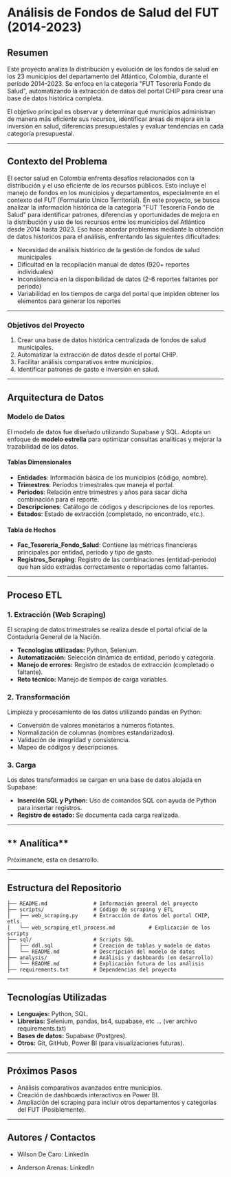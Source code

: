 # **Análisis de Fondos de Salud del FUT (2014-2023)**

## **Resumen**
Este proyecto analiza la distribución y evolución de los fondos de salud en los 23 municipios del departamento del Atlántico, Colombia, durante el período 2014-2023. Se enfoca en la categoría "FUT Tesorería Fondo de Salud", automatizando la extracción de datos del portal CHIP para crear una base de datos histórica completa.

El objetivo principal es observar y determinar qué municipios administran de manera más eficiente sus recursos, identificar áreas de mejora en la inversión en salud, diferencias presupuestales y evaluar tendencias en cada categoría presupuestal.

---

## **Contexto del Problema**
El sector salud en Colombia enfrenta desafíos relacionados con la distribución y el uso eficiente de los recursos públicos. Esto incluye el manejo de fondos en los municipios y departamentos, especialmente en el contexto del FUT (Formulario Único Territorial). En este proyecto, se busca analizar la información histórica de la categoría "FUT Tesorería Fondo de Salud" para identificar patrones, diferencias y oportunidades de mejora en la distribución y uso de los recursos entre los municipios del Atlántico desde 2014 hasta 2023. Eso hace abordar problemas mediante la obtención de datos historicos para el análisis, enfrentando las siguientes dificultades:
 - Necesidad de análisis histórico de la gestión de fondos de salud municipales
 - Dificultad en la recopilación manual de datos (920+ reportes individuales)
 - Inconsistencia en la disponibilidad de datos (2-6 reportes faltantes por período)
 - Variabilidad en los tiempos de carga del portal que impiden obtener los elementos para generar los 
   reportes

---

### **Objetivos del Proyecto**
1. Crear una base de datos histórica centralizada de fondos de salud municipales.
2. Automatizar la extracción de datos desde el portal CHIP.
3. Facilitar análisis comparativos entre municipios.
4. Identificar patrones de gasto e inversión en salud.

---

## **Arquitectura de Datos**

### **Modelo de Datos**
El modelo de datos fue diseñado utilizando Supabase y SQL. Adopta un enfoque de **modelo estrella** para optimizar consultas analíticas y mejorar la trazabilidad de los datos.

#### **Tablas Dimensionales**
- **Entidades**: Información básica de los municipios (código, nombre).
- **Trimestres**: Períodos trimestrales que maneja el portal.
- **Periodos**: Relación entre trimestres y años para sacar dicha combinación para el reporte.
- **Descripciones**: Catálogo de códigos y descripciones de los reportes.
- **Estados**: Estado de extracción (completado, no encontrado, etc.).

#### **Tabla de Hechos**
- **Fac_Tesoreria_Fondo_Salud**: Contiene las métricas financieras principales por entidad, período y tipo de gasto.
- **Registros_Scraping**: Registro de las combinaciones (entidad-período) que han sido extraídas correctamente o reportadas como faltantes.

---

## **Proceso ETL**

### **1. Extracción (Web Scraping)**
El scraping de datos trimestrales se realiza desde el portal oficial de la Contaduría General de la Nación.  
- **Tecnologías utilizadas:** Python, Selenium.
- **Automatización:** Selección dinámica de entidad, período y categoría.
- **Manejo de errores:** Registro de estados de extracción (completado o faltante).
- **Reto técnico:** Manejo de tiempos de carga variables.

### **2. Transformación**
Limpieza y procesamiento de los datos utilizando pandas en Python:
- Conversión de valores monetarios a números flotantes.
- Normalización de columnas (nombres estandarizados).
- Validación de integridad y consistencia.
- Mapeo de códigos y descripciones.

### **3. Carga**
Los datos transformados se cargan en una base de datos alojada en Supabase:
- **Inserción SQL y Python:** Uso de comandos SQL con ayuda de Python para insertar registros.
- **Registro de estado:** Se documenta cada carga realizada.

---

## ** Analítica**
Próximanete, esta en desarrollo.

---

## **Estructura del Repositorio**

```plaintext
├── README.md               # Información general del proyecto
├── scripts/                # Código de scraping y ETL
│   ├── web_scraping.py     # Extracción de datos del portal CHIP, etls.
│   └── web_scraping_etl_process.md           # Explicación de los scripts
├── sql/                    # Scripts SQL
│   ├── ddl.sql             # Creación de tablas y modelo de datos
│   └── README.md           # Descripción del modelo de datos
├── analysis/               # Análisis y dashboards (en desarrollo)
│   └── README.md           # Explicación futura de los análisis
├── requirements.txt        # Dependencias del proyecto
```

---

## **Tecnologías Utilizadas**
 - **Lenguajes:** Python, SQL.
 - **Librerías:** Selenium, pandas, bs4, supabase, etc ... (ver archivo requirements.txt)
 - **Bases de datos:** Supabase (Postgres).
 - **Otros:** Git, GitHub, Power BI (para visualizaciones futuras).

---

## **Próximos Pasos**
 - Análisis comparativos avanzados entre municipios.
 - Creación de dashboards interactivos en Power BI.
 - Ampliación del scraping para incluir otros departamentos y categorías del FUT (Posiblemente).

 ---

 ## **Autores / Contactos**
 - Wilson De Caro: LinkedIn

 - Anderson Arenas: LinkedIn